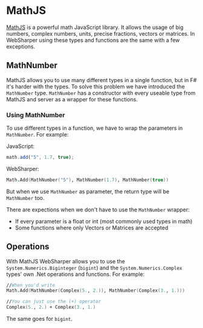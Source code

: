 # MathJS

[MathJS](http://mathjs.org/) is a powerful math JavaScript library. It allows the usage of big numbers, complex numbers, units, precise fractions, vectors or matrices. In WebSharper using these types and functions are the same with a few exceptions.

## MathNumber

MathJS allows you to use many different types in a single function, but in F# it's harder with the types. To solve this problem we have introduced the `MathNumber` type. `MathNumber` has a constructor with every useable type from MathJS and server as a wrapper for these functions.

### Using MathNumber

To use different types in a function, we have to wrap the parameters in `MathNumber`. For example:

JavaScript:
```js
math.add("5", 1.7, true);
```

WebSharper:
```fsharp
Math.Add(MathNumber("5"), MathNumber(1.7), MathNumber(true))
```

But when we use `MathNumber` as parameter, the return type will be `MathNumber` too.

There are expections when we don't have to use the `MathNumber` wrapper:
- If every parameter is a float or int (most commonly used types in math)
- Some functions where only Vectors or Matrices are accepted

## Operations

With MathJS WebSharper allows you to use the `System.Numerics.Biginteger` (`bigint`) and the `System.Numerics.Complex` types' own .Net operations and functions. For example:

```fsharp
//When you'd write
Math.Add(MathNumber(Complex(5., 2.)), MathNumber(Complex(3., 1.)))

//You can just use the (+) operator
Complex(5., 2.) + Complex(3., 1.)
```

The same goes for `bigint`.